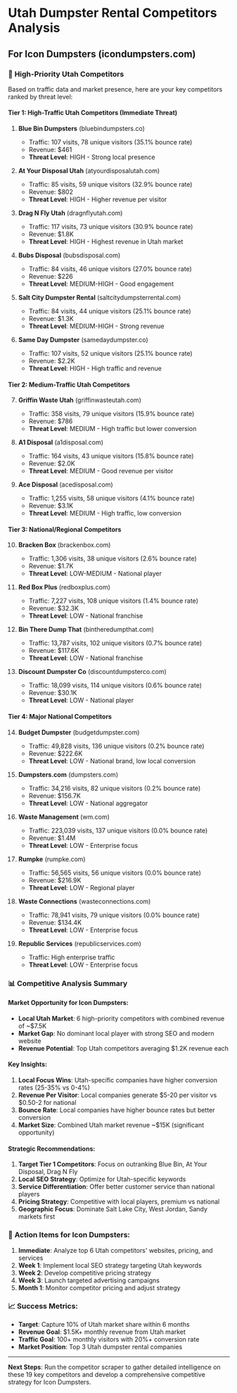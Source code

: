 # Utah Dumpster Rental Competitors Analysis
## For Icon Dumpsters (icondumpsters.com)

### 🎯 **High-Priority Utah Competitors**

Based on traffic data and market presence, here are your key competitors ranked by threat level:

#### **Tier 1: High-Traffic Utah Competitors (Immediate Threat)**
1. **Blue Bin Dumpsters** (bluebindumpsters.co)
   - Traffic: 107 visits, 78 unique visitors (35.1% bounce rate)
   - Revenue: $461
   - **Threat Level**: HIGH - Strong local presence

2. **At Your Disposal Utah** (atyourdisposalutah.com)
   - Traffic: 85 visits, 59 unique visitors (32.9% bounce rate)
   - Revenue: $802
   - **Threat Level**: HIGH - Higher revenue per visitor

3. **Drag N Fly Utah** (dragnflyutah.com)
   - Traffic: 117 visits, 73 unique visitors (30.9% bounce rate)
   - Revenue: $1.8K
   - **Threat Level**: HIGH - Highest revenue in Utah market

4. **Bubs Disposal** (bubsdisposal.com)
   - Traffic: 84 visits, 46 unique visitors (27.0% bounce rate)
   - Revenue: $226
   - **Threat Level**: MEDIUM-HIGH - Good engagement

5. **Salt City Dumpster Rental** (saltcitydumpsterrental.com)
   - Traffic: 84 visits, 44 unique visitors (25.1% bounce rate)
   - Revenue: $1.3K
   - **Threat Level**: MEDIUM-HIGH - Strong revenue

6. **Same Day Dumpster** (samedaydumpster.co)
   - Traffic: 107 visits, 52 unique visitors (25.1% bounce rate)
   - Revenue: $2.2K
   - **Threat Level**: HIGH - High traffic and revenue

#### **Tier 2: Medium-Traffic Utah Competitors**
7. **Griffin Waste Utah** (griffinwasteutah.com)
   - Traffic: 358 visits, 79 unique visitors (15.9% bounce rate)
   - Revenue: $786
   - **Threat Level**: MEDIUM - High traffic but lower conversion

8. **A1 Disposal** (a1disposal.com)
   - Traffic: 164 visits, 43 unique visitors (15.8% bounce rate)
   - Revenue: $2.0K
   - **Threat Level**: MEDIUM - Good revenue per visitor

9. **Ace Disposal** (acedisposal.com)
   - Traffic: 1,255 visits, 58 unique visitors (4.1% bounce rate)
   - Revenue: $3.1K
   - **Threat Level**: MEDIUM - High traffic, low conversion

#### **Tier 3: National/Regional Competitors**
10. **Bracken Box** (brackenbox.com)
    - Traffic: 1,306 visits, 38 unique visitors (2.6% bounce rate)
    - Revenue: $1.7K
    - **Threat Level**: LOW-MEDIUM - National player

11. **Red Box Plus** (redboxplus.com)
    - Traffic: 7,227 visits, 108 unique visitors (1.4% bounce rate)
    - Revenue: $32.3K
    - **Threat Level**: LOW - National franchise

12. **Bin There Dump That** (bintheredumpthat.com)
    - Traffic: 13,787 visits, 102 unique visitors (0.7% bounce rate)
    - Revenue: $117.6K
    - **Threat Level**: LOW - National franchise

13. **Discount Dumpster Co** (discountdumpsterco.com)
    - Traffic: 18,099 visits, 114 unique visitors (0.6% bounce rate)
    - Revenue: $30.1K
    - **Threat Level**: LOW - National player

#### **Tier 4: Major National Competitors**
14. **Budget Dumpster** (budgetdumpster.com)
    - Traffic: 49,828 visits, 136 unique visitors (0.2% bounce rate)
    - Revenue: $222.6K
    - **Threat Level**: LOW - National brand, low local conversion

15. **Dumpsters.com** (dumpsters.com)
    - Traffic: 34,216 visits, 82 unique visitors (0.2% bounce rate)
    - Revenue: $156.7K
    - **Threat Level**: LOW - National aggregator

16. **Waste Management** (wm.com)
    - Traffic: 223,039 visits, 137 unique visitors (0.0% bounce rate)
    - Revenue: $1.4M
    - **Threat Level**: LOW - Enterprise focus

17. **Rumpke** (rumpke.com)
    - Traffic: 56,565 visits, 56 unique visitors (0.0% bounce rate)
    - Revenue: $216.9K
    - **Threat Level**: LOW - Regional player

18. **Waste Connections** (wasteconnections.com)
    - Traffic: 78,941 visits, 79 unique visitors (0.0% bounce rate)
    - Revenue: $134.4K
    - **Threat Level**: LOW - Enterprise focus

19. **Republic Services** (republicservices.com)
    - Traffic: High enterprise traffic
    - **Threat Level**: LOW - Enterprise focus

### 📊 **Competitive Analysis Summary**

#### **Market Opportunity for Icon Dumpsters:**
- **Local Utah Market**: 6 high-priority competitors with combined revenue of ~$7.5K
- **Market Gap**: No dominant local player with strong SEO and modern website
- **Revenue Potential**: Top Utah competitors averaging $1.2K revenue each

#### **Key Insights:**
1. **Local Focus Wins**: Utah-specific companies have higher conversion rates (25-35% vs 0-4%)
2. **Revenue Per Visitor**: Local companies generate $5-20 per visitor vs $0.50-2 for national
3. **Bounce Rate**: Local companies have higher bounce rates but better conversion
4. **Market Size**: Combined Utah market revenue ~$15K (significant opportunity)

#### **Strategic Recommendations:**
1. **Target Tier 1 Competitors**: Focus on outranking Blue Bin, At Your Disposal, Drag N Fly
2. **Local SEO Strategy**: Optimize for Utah-specific keywords
3. **Service Differentiation**: Offer better customer service than national players
4. **Pricing Strategy**: Competitive with local players, premium vs national
5. **Geographic Focus**: Dominate Salt Lake City, West Jordan, Sandy markets first

### 🎯 **Action Items for Icon Dumpsters:**

1. **Immediate**: Analyze top 6 Utah competitors' websites, pricing, and services
2. **Week 1**: Implement local SEO strategy targeting Utah keywords
3. **Week 2**: Develop competitive pricing strategy
4. **Week 3**: Launch targeted advertising campaigns
5. **Month 1**: Monitor competitor pricing and adjust strategy

### 📈 **Success Metrics:**
- **Target**: Capture 10% of Utah market share within 6 months
- **Revenue Goal**: $1.5K+ monthly revenue from Utah market
- **Traffic Goal**: 100+ monthly visitors with 20%+ conversion rate
- **Market Position**: Top 3 Utah dumpster rental companies

---

**Next Steps**: Run the competitor scraper to gather detailed intelligence on these 19 key competitors and develop a comprehensive competitive strategy for Icon Dumpsters.
